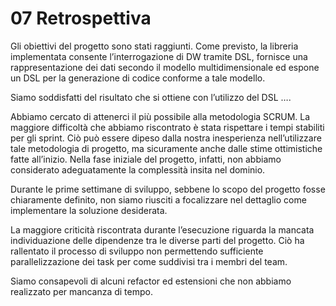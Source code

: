 # 07 Retrospettiva

Gli obiettivi del progetto sono stati raggiunti. Come previsto, la libreria implementata consente l’interrogazione di DW 
tramite DSL, fornisce una rappresentazione dei dati secondo il modello multidimensionale ed espone un DSL per la 
generazione di codice conforme a tale modello.

Siamo soddisfatti del risultato che si ottiene con l’utilizzo del DSL ….

Abbiamo cercato di attenerci il più possibile alla metodologia SCRUM. La maggiore difficoltà che abbiamo riscontrato è 
stata rispettare i tempi stabiliti per gli sprint. Ciò può essere dipeso dalla nostra inesperienza nell’utilizzare tale 
metodologia di progetto, ma sicuramente anche dalle stime ottimistiche fatte all’inizio. Nella fase iniziale del 
progetto, infatti, non abbiamo considerato adeguatamente la complessità insita nel dominio.

Durante le prime settimane di sviluppo, sebbene lo scopo del progetto fosse chiaramente definito, non siamo riusciti a 
focalizzare nel dettaglio come implementare la soluzione desiderata.

La maggiore criticità riscontrata durante l’esecuzione riguarda la mancata individuazione delle dipendenze tra le 
diverse parti del progetto. Ciò ha rallentato il processo di sviluppo non permettendo sufficiente parallelizzazione dei 
task per come suddivisi tra i membri del team.

Siamo consapevoli di alcuni refactor ed estensioni che non abbiamo realizzato per mancanza di tempo.
